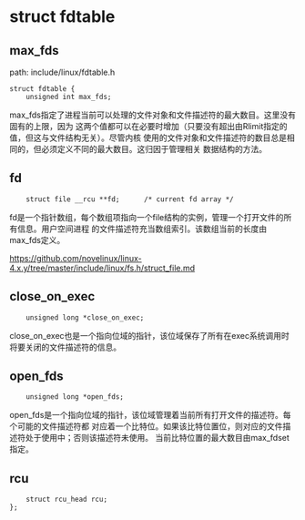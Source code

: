 struct fdtable
========================================

max_fds
----------------------------------------

path: include/linux/fdtable.h
```
struct fdtable {
    unsigned int max_fds;
```

max_fds指定了进程当前可以处理的文件对象和文件描述符的最大数目。这里没有固有的上限，因为
这两个值都可以在必要时增加（只要没有超出由Rlimit指定的值，但这与文件结构无关）。尽管内核
使用的文件对象和文件描述符的数目总是相同的，但必须定义不同的最大数目。这归因于管理相关
数据结构的方法。

fd
----------------------------------------

```
    struct file __rcu **fd;      /* current fd array */
```

fd是一个指针数组，每个数组项指向一个file结构的实例，管理一个打开文件的所有信息。用户空间进程
的文件描述符充当数组索引。该数组当前的长度由max_fds定义。

https://github.com/novelinux/linux-4.x.y/tree/master/include/linux/fs.h/struct_file.md

close_on_exec
----------------------------------------

```
    unsigned long *close_on_exec;
```

close_on_exec也是一个指向位域的指针，该位域保存了所有在exec系统调用时将要关闭的文件描述符的信息。

open_fds
----------------------------------------

```
    unsigned long *open_fds;
```

open_fds是一个指向位域的指针，该位域管理着当前所有打开文件的描述符。每个可能的文件描述符都
对应着一个比特位。如果该比特位置位，则对应的文件描述符处于使用中；否则该描述符未使用。
当前比特位置的最大数目由max_fdset指定。

rcu
----------------------------------------

```
    struct rcu_head rcu;
};
```